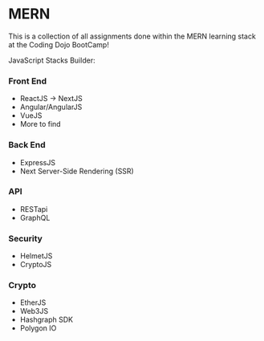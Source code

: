# MERN

This is a collection of all assignments done within 
the MERN learning stack at the Coding Dojo BootCamp!

JavaScript Stacks Builder:

### Front End
- ReactJS -> NextJS
- Angular/AngularJS
- VueJS
- More to find

### Back End
- ExpressJS
- Next Server-Side Rendering (SSR)

### API
- RESTapi
- GraphQL

### Security
- HelmetJS
- CryptoJS

### Crypto
- EtherJS
- Web3JS
- Hashgraph SDK
- Polygon IO

